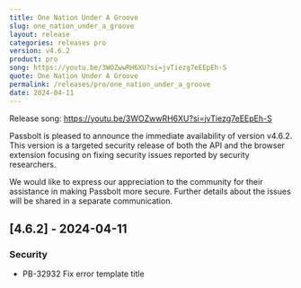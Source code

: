 ```yaml
---
title: One Nation Under A Groove
slug: one_nation_under_a_groove
layout: release
categories: releases pro
version: v4.6.2
product: pro
song: https://youtu.be/3WOZwwRH6XU?si=jvTiezg7eEEpEh-S
quote: One Nation Under A Groove
permalink: /releases/pro/one_nation_under_a_groove
date: 2024-04-11
---
```

Release song: https://youtu.be/3WOZwwRH6XU?si=jvTiezg7eEEpEh-S

Passbolt is pleased to announce the immediate availability of version v4.6.2. This version is a targeted security release of both the API and the browser extension focusing on fixing security issues reported by security researchers.

We would like to express our appreciation to the community for their assistance in making Passbolt more secure. Further details about the issues will be shared in a separate communication.

## [4.6.2] - 2024-04-11
### Security
- PB-32932 Fix error template title
